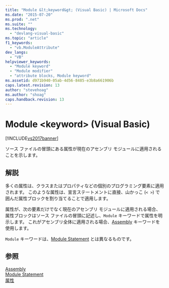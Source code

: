 ```yaml
---
title: "Module &lt;keyword&gt; (Visual Basic) | Microsoft Docs"
ms.date: "2015-07-20"
ms.prod: ".net"
ms.suite: ""
ms.technology: 
  - "devlang-visual-basic"
ms.topic: "article"
f1_keywords: 
  - "vb.ModuleAttribute"
dev_langs: 
  - "VB"
helpviewer_keywords: 
  - "Module keyword"
  - "Module modifier"
  - "attribute blocks, Module keyword"
ms.assetid: d971b940-05ab-4d56-8485-e3b8a661906b
caps.latest.revision: 13
author: "stevehoag"
ms.author: "shoag"
caps.handback.revision: 13
---
```

# Module &lt;keyword&gt; (Visual Basic)
[!INCLUDE[vs2017banner](../../../visual-basic/developing-apps/includes/vs2017banner.md)]

ソース ファイルの冒頭にある属性が現在のアセンブリ モジュールに適用されることを示します。  
  
## 解説  
 多くの属性は、クラスまたはプロパティなどの個別のプログラミング要素に適用されます。  このような属性は、宣言ステートメントに直接、山かっこ \(`< >`\) で囲んだ属性ブロックを割り当てることで適用します。  
  
 属性が、次の要素だけでなく現在のアセンブリ モジュールに適用される場合、属性ブロックはソース ファイルの冒頭に記述し、`Module` キーワードで属性を明示します。  これがアセンブリ全体に適用される場合、[Assembly](../../../visual-basic/language-reference/modifiers/assembly.md) キーワードを使用します。  
  
 `Module` キーワードは、[Module Statement](../../../visual-basic/language-reference/statements/module-statement.md) とは異なるものです。  
  
## 参照  
 [Assembly](../../../visual-basic/language-reference/modifiers/assembly.md)   
 [Module Statement](../../../visual-basic/language-reference/statements/module-statement.md)   
 [属性](../Topic/Attributes%20\(C%23%20and%20Visual%20Basic\).md)